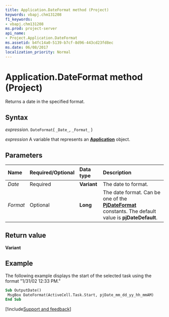 ```yaml
---
title: Application.DateFormat method (Project)
keywords: vbapj.chm131208
f1_keywords:
- vbapj.chm131208
ms.prod: project-server
api_name:
- Project.Application.DateFormat
ms.assetid: b4fc14a0-5139-b7cf-8d96-443cd23fd8ec
ms.date: 06/08/2017
localization_priority: Normal
---
```



# Application.DateFormat method (Project)

Returns a date in the specified format.


## Syntax

_expression_. `DateFormat`( `_Date_`, `_Format_` )

_expression_ A variable that represents an **[Application](Project.Application.md)** object.


## Parameters



|Name|Required/Optional|Data type|Description|
|:-----|:-----|:-----|:-----|
| _Date_|Required|**Variant**|The date to format.|
| _Format_|Optional|**Long**|The date format. Can be one of the  **[PjDateFormat](Project.PjDateFormat.md)** constants. The default value is **pjDateDefault**.|

## Return value

 **Variant**


## Example

The following example displays the start of the selected task using the format "1/31/02 12:33 PM."


```vb
Sub OutputDate() 
 MsgBox DateFormat(ActiveCell.Task.Start, pjDate_mm_dd_yy_hh_mmAM) 
End Sub
```

[!include[Support and feedback](~/includes/feedback-boilerplate.md)]